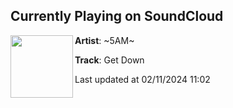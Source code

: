 ## Currently Playing on SoundCloud

[<img align="left" width="100" src="https://i1.sndcdn.com/artworks-cZguLvdpUyEBwIV5-1jDVSQ-t500x500.jpg">](https://soundcloud.com/5am-beats/get-down)

**Artist**: ~5AM~ 

**Track**: Get Down

Last updated at 02/11/2024 11:02

